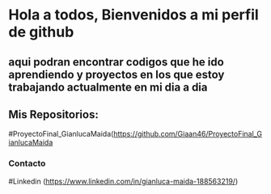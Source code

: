 # Hola a todos, Bienvenidos a mi perfil de github 
## aqui podran encontrar codigos que he ido aprendiendo y proyectos en los que estoy trabajando actualmente en mi dia a dia  




## Mis Repositorios: 
#ProyectoFinal_GianlucaMaida(https://github.com/Giaan46/ProyectoFinal_GianlucaMaida 



### Contacto 

#Linkedin (https://www.linkedin.com/in/gianluca-maida-188563219/)

